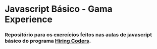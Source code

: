 # Javascript Básico - Gama Experience

### Repositório para os exercícios feitos nas aulas de javascript básico do programa [Hiring Coders](https://www.hiringcoders.com.br/).
